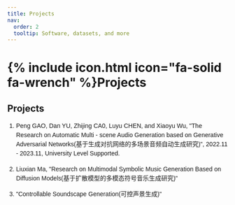 ```yaml
---
title: Projects
nav:
  order: 2
  tooltip: Software, datasets, and more
---
```


# {% include icon.html icon="fa-solid fa-wrench" %}Projects

## Projects
<ol style="list-style-type: decimal; padding-left: 20px; font-family: Arial, sans-serif;">
  <li style="margin-bottom: 15px; line-height: 1.5;">Peng GAO, Dan YU, Zhijing CA0, Luyu CHEN, and Xiaoyu Wu, "The Research on Automatic Multi - scene Audio Generation based on Generative Adversarial Networks(基于生成对抗网络的多场景音频自动生成研究)", 2022.11 - 2023.11, University Level Supported.</li>
  <li style="margin-bottom: 15px; line-height: 1.5;"> Liuxian Ma, "Research on Multimodal Symbolic Music Generation Based on Diffusion Models(基于扩散模型的多模态符号音乐生成研究)"</li>
  <li style="margin-bottom: 15px; line-height: 1.5;">"Controllable Soundscape Generation(可控声景生成)"</li>
</ol>
